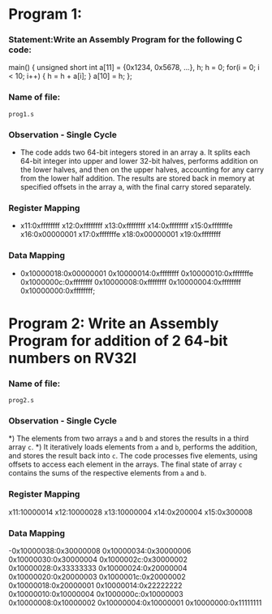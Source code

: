 # Program 1: 
### Statement:Write an Assembly Program for the following C code:
main() {
	unsigned short int a[11] = {0x1234, 0x5678, ...}, h;
	h = 0;
	for(i = 0; i < 10; i++)
	{
		h = h + a[i];
	}
	a[10] = h;
};
### Name of file:
    prog1.s

### Observation - Single Cycle
- The code adds two 64-bit integers stored in an array a. It splits each 64-bit integer into upper and lower 32-bit halves, performs addition on the lower halves, and then on the upper halves, accounting for any carry from the lower half addition. The results are stored back in memory at specified offsets in the array a, with the final carry stored separately. 

 
### Register Mapping
- x11:0xffffffff
  x12:0xffffffff
  x13:0xffffffff
  x14:0xffffffff
  x15:0xfffffffe
  x16:0x00000001
  x17:0xfffffffe
  x18:0x00000001
  x19:0xffffffff
### Data Mapping
- 0x10000018:0x00000001
  0x10000014:0xffffffff
  0x10000010:0xfffffffe
  0x1000000c:0xffffffff
  0x10000008:0xffffffff
  0x10000004:0xffffffff
  0x10000000:0xffffffff;


# Program 2: Write an Assembly Program for addition of 2 64-bit numbers on RV32I

### Name of file:
    prog2.s
### Observation - Single Cycle
*) The elements from two arrays `a` and `b` and stores the results in a third array `c`.
*) It iteratively loads elements from `a` and `b`, performs the addition, and stores the result back into `c`. The code processes five elements, using offsets to access each element in the arrays. The final state of array `c` contains the sums of the respective elements from `a` and `b`.
 
### Register Mapping
   x11:10000014
   x12:10000028
   x13:10000004
   x14:0x200004
   x15:0x300008
   
 
### Data Mapping
-0x10000038:0x30000008
 0x10000034:0x30000006
 0x10000030:0x30000004
 0x1000002c:0x30000002
 0x10000028:0x33333333
 0x10000024:0x20000004
 0x10000020:0x20000003
 0x1000001c:0x20000002
 0x10000018:0x20000001
 0x10000014:0x22222222
 0x10000010:0x10000004
 0x1000000c:0x10000003
 0x10000008:0x10000002
 0x10000004:0x10000001
 0x10000000:0x11111111
